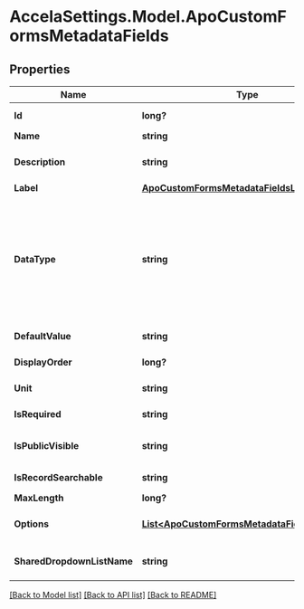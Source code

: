 # AccelaSettings.Model.ApoCustomFormsMetadataFields
## Properties

Name | Type | Description | Notes
------------ | ------------- | ------------- | -------------
**Id** | **long?** | The unique custom field id. | [optional] 
**Name** | **string** | The field name. | [optional] 
**Description** | **string** | Describes the usage or purpose of the custom field. | [optional] 
**Label** | [**ApoCustomFormsMetadataFieldsLabel**](ApoCustomFormsMetadataFieldsLabel.md) |  | [optional] 
**DataType** | **string** | The field data type. If the custom field is a DropdownList, the options[] array contains the list of possible values, or the sharedDropdownListName specifies the name of a shared dropdown list containing the possible values. | [optional] 
**DefaultValue** | **string** | Any default value for the custom field. | [optional] 
**DisplayOrder** | **long?** | The display order of the field on the custom form. | [optional] 
**Unit** | **string** | The unit of measure of a numeric custom field. | [optional] 
**IsRequired** | **string** | Indicates whether or not the field is required. | [optional] 
**IsPublicVisible** | **string** | Indicates whether or not a citizen user can see this field. | [optional] 
**IsRecordSearchable** | **string** | Indicates whether or not the field is searchable. | [optional] 
**MaxLength** | **long?** | The field maximum length. | [optional] 
**Options** | [**List&lt;ApoCustomFormsMetadataFieldsOptions&gt;**](ApoCustomFormsMetadataFieldsOptions.md) | Contains possible field values, if the field is a dropdown field type. | [optional] 
**SharedDropdownListName** | **string** | The name of the shared dropdown list, if the field is a dropdown field type. | [optional] 

[[Back to Model list]](../README.md#documentation-for-models) [[Back to API list]](../README.md#documentation-for-api-endpoints) [[Back to README]](../README.md)


